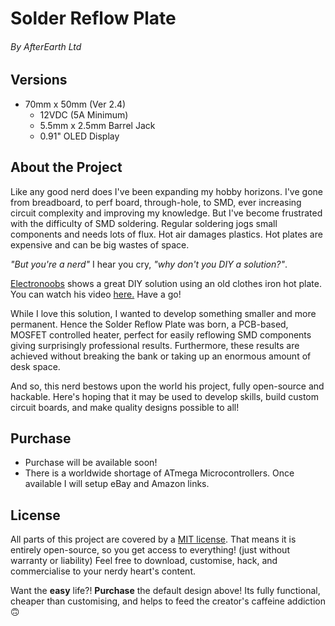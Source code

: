 # **Solder Reflow Plate** 
###### By AfterEarth Ltd

## Versions
- 70mm x 50mm (Ver 2.4)
  - 12VDC (5A Minimum)
  - 5.5mm x 2.5mm Barrel Jack
  - 0.91" OLED Display


## About the Project
Like any good nerd does I've been expanding my hobby horizons. 
I've gone from breadboard, to perf board, through-hole, to SMD, ever increasing circuit complexity and improving my knowledge. 
But I've become frustrated with the difficulty of SMD soldering. 
Regular soldering jogs small components and needs lots of flux. 
Hot air damages plastics. 
Hot plates are expensive and can be big wastes of space. 

*"But you're a nerd"* I hear you cry, *"why don't you DIY a solution?"*.

[Electronoobs](https://www.youtube.com/channel/UCjiVhIvGmRZixSzupD0sS9Q) shows a great DIY solution using an old clothes iron hot plate. 
You can watch his video [here.](https://www.youtube.com/watch?v=C7blZigaaaA)
Have a go!

While I love this solution, I wanted to develop something smaller and more permanent. 
Hence the Solder Reflow Plate was born, a PCB-based, MOSFET controlled heater, perfect for easily reflowing SMD components giving surprisingly professional results. Furthermore, these results are achieved without breaking the bank or taking up an enormous amount of desk space.

And so, this nerd bestows upon the world his project, fully open-source and hackable. 
Here's hoping that it may be used to develop skills, build custom circuit boards, and make quality designs possible to all!

## Purchase
- Purchase will be available soon!
- There is a worldwide shortage of ATmega Microcontrollers. Once available I will setup eBay and Amazon links.

## License
All parts of this project are covered by a [MIT license](LICENSE). 
That means it is entirely open-source, so you get access to everything! (just without warranty or liability) 
Feel free to download, customise, hack, and commercialise to your nerdy heart's content. 

Want the **easy** life?!
**Purchase** the default design above!
Its fully functional, cheaper than customising, and helps to feed the creator's caffeine addiction 🙃
